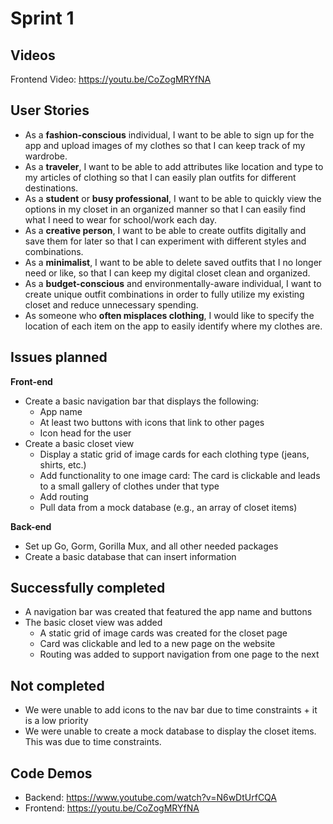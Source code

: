 # Sprint 1

## Videos
Frontend Video: https://youtu.be/CoZogMRYfNA

## User Stories
- As a **fashion-conscious** individual, I want to be able to sign up for the app and upload images of my clothes so that I can keep track of my wardrobe.
- As a **traveler**, I want to be able to add attributes like location and type to my articles of clothing so that I can easily plan outfits for different destinations.
- As a **student** or **busy professional**, I want to be able to quickly view the options in my closet in an organized manner so that I can easily find what I need to wear for school/work each day.
- As a **creative person**, I want to be able to create outfits digitally and save them for later so that I can experiment with different styles and combinations.
- As a **minimalist**, I want to be able to delete saved outfits that I no longer need or like, so that I can keep my digital closet clean and organized.
- As a **budget-conscious** and environmentally-aware individual, I want to create unique outfit combinations in order to fully utilize my existing closet and reduce unnecessary spending.
- As someone who **often misplaces clothing**, I would like to specify the location of each item on the app to easily identify where my clothes are.

## Issues planned
**Front-end**
- Create a basic navigation bar that displays the following:
  - App name
  - At least two buttons with icons that link to other pages
  - Icon head for the user
- Create a basic closet view
  - Display a static grid of image cards for each clothing type (jeans, shirts, etc.)
  - Add functionality to one image card: The card is clickable and leads to a small gallery of clothes under that type
  - Add routing 
  - Pull data from a mock database (e.g., an array of closet items)

**Back-end**
- Set up Go, Gorm, Gorilla Mux, and all other needed packages
- Create a basic database that can insert information

## Successfully completed
- A navigation bar was created that featured the app name and buttons
- The basic closet view was added
  -  A static grid of image cards was created for the closet page
  -  Card was clickable and led to a new page on the website
  -  Routing was added to support navigation from one page to the next
  
## Not completed
-  We were unable to add icons to the nav bar due to time constraints + it is a low priority
-  We were unable to create a mock database to display the closet items. This was due to time constraints. 

## Code Demos
- Backend: https://www.youtube.com/watch?v=N6wDtUrfCQA
- Frontend: https://youtu.be/CoZogMRYfNA
